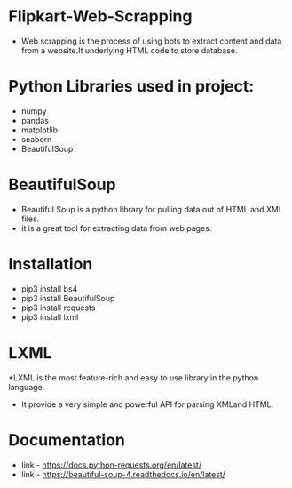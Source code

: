 # Flipkart-Web-Scrapping
* Web scrapping is the process of using bots to extract content and data from a website.It underlying HTML code to store database.
# Python Libraries used in project:
* numpy
* pandas
* matplotlib
* seaborn
* BeautifulSoup
# BeautifulSoup
* Beautiful Soup is a python library for pulling data out of HTML and XML files.
* it is a great tool for extracting data from web pages.
# Installation 
* pip3 install bs4
* pip3 install BeautifulSoup
* pip3 install requests
* pip3 install lxml
# LXML
*LXML is the most feature-rich and easy to use library in the python language.
* It provide a very simple and powerful API for parsing XMLand HTML.
# Documentation
* link - https://docs.python-requests.org/en/latest/
* link - https://beautiful-soup-4.readthedocs.io/en/latest/
